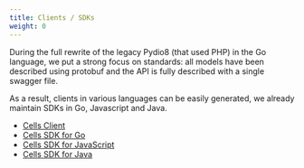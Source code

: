 ```yaml
---
title: Clients / SDKs
weight: 0
---
```

During the full rewrite of the legacy Pydio8 (that used PHP) in the Go language, we put a strong focus on standards: all models have been described using protobuf and the API is fully described with a single swagger file.

As a result, clients in various languages can be easily generated, we already maintain SDKs in Go, Javascript and Java.

* [Cells Client](../cells-client/)
* [Cells SDK for Go](../cells-sdk-for-go/)
* [Cells SDK for JavaScript](../cells-sdk-for-javascript/)
* [Cells SDK for Java](../cells-sdk-for-java/)
